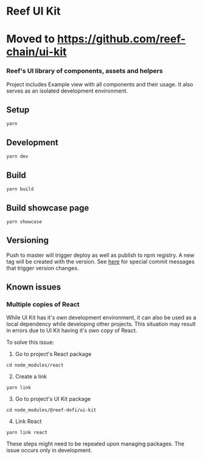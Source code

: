 # Reef UI Kit

# Moved to https://github.com/reef-chain/ui-kit

### Reef's UI library of components, assets and helpers

Project includes Example view with all components and their usage. It also serves as an isolated development environment.

## Setup

```
yarn
```

## Development

```
yarn dev
```

## Build

```
yarn build
```

## Build showcase page

```
yarn showcase
```

## Versioning

Push to master will trigger deploy as well as publish to npm registry. A new tag will be created with the version. See [here](https://github.com/mikeal/merge-release#workflow) for special commit messages that trigger version changes.


## Known issues

### Multiple copies of React

While UI Kit has it's own development environment, it can also be used as a local dependency while developing other projects. This situation may result in errors due to UI Kit having it's own copy of React.

To solve this issue:

1. Go to project's React package
```
cd node_modules/react
```

2. Create a link
```
yarn link
```

3. Go to project's UI Kit package
```
cd node_modules/@reef-defi/ui-kit
```

4. Link React
```
yarn link react
```

These steps might need to be repeated upon managing packages. The issue occurs only in development.
